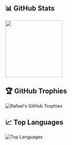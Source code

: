 ## 📊 GitHub Stats
 <img style="grid-area: 2/2;" height="180em" src="https://github-readme-stats-guilherme-cmaras-projects.vercel.app/api?username=Rafael-Benicio&show_icons=true&theme=tokyonight"/>

## 🏆 GitHub Trophies
![Rafael's GitHub Trophies](https://github-profile-trophy.vercel.app/?username=Rafael-Benicio&theme=dracula)

## 📈 Top Languages
![Top Languages](https://github-readme-stats.vercel.app/api/top-langs/?username=Rafael-Benicio&layout=compact&theme=radical)
